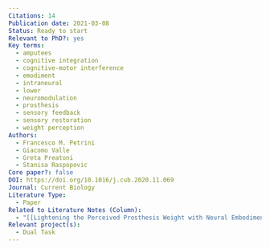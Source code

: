 ```yaml
---
Citations: 14
Publication date: 2021-03-08
Status: Ready to start
Relevant to PhD?: yes
Key terms:
  - amputees
  - cognitive integration
  - cognitive-motor interference
  - emodiment
  - intraneural
  - lower
  - neuromodulation
  - prosthesis
  - sensory feedback
  - sensory restoration
  - weight perception
Authors:
  - Francesco M. Petrini
  - Giacomo Valle
  - Greta Preatoni
  - Stanisa Raspopovic
Core paper?: false
DOI: https://doi.org/10.1016/j.cub.2020.11.069
Journal: Current Biology
Literature Type:
  - Paper
Related to Literature Notes (Column):
  - "[[Lightening the Perceived Prosthesis Weight with Neural Embodiment Promoted by Sensory Feedback 2]]"
Relevant project(s):
  - Dual Task
---
```

